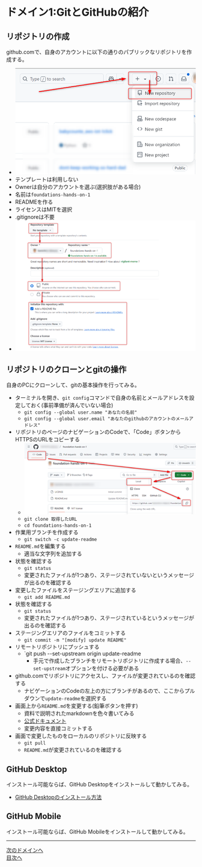 # ドメイン1:GitとGitHubの紹介

## リポジトリの作成

github.comで、自身のアカウントに以下の通りのパブリックなリポジトリを作成する。
  
- ![create new repository](../image/image1-2.png)
- テンプレートは利用しない
- Ownerは自分のアカウントを選ぶ(選択肢がある場合)
- 名前は`foundations-hands-on-1`
- READMEを作る
- ライセンスはMITを選択
- .gitignoreは不要
- ![repository settings](../image/image1-3.png)
## リポジトリのクローンとgitの操作

自身のPCにクローンして、gitの基本操作を行ってみる。

- ターミナルを開き、`git config`コマンドで自身の名前とメールアドレスを設定しておく(事前準備が済んでいない場合)
    - `git config --global user.name "あなたの名前"`
    - `git config --global user.email "あなたのgithubのアカウントのメールアドレス"`
- リポジトリのページのナビゲーションのCodeで、「Code」ボタンからHTTPSのURLをコピーする
  - ![URLをコピー](../image/image1-1.png)
  - `git clone 取得したURL`
  - `cd foundations-hands-on-1`
- 作業用ブランチを作成する
  - `git switch -c update-readme`
- `README.md`を編集する
  - 適当な文字列を追加する
- 状態を確認する
  - `git status`
  - 変更されたファイルが1つあり、ステージされていないというメッセージが出るのを確認する
- 変更したファイルをステージングエリアに追加する
  - `git add README.md`
- 状態を確認する
  - `git status`
  - 変更されたファイルが1つあり、ステージされているというメッセージが出るのを確認する
- ステージングエリアのファイルをコミットする
  - `git commit -m "[modify] update README"`
- リモートリポジトリにプッシュする
  - `git push --set-upstream origin update-readme 
    - 手元で作成したブランチをリモートリポジトリに作成する場合、`--set-upstream`オプションを付ける必要がある
- github.comでリポジトリにアクセスし、ファイルが変更されているのを確認する
  - ナビゲーションのCodeの左上の方にブランチがあるので、ここからプルダウンで`update-readme`を選択する
- 画面上から`README.md`を変更する(鉛筆ボタンを押す)
  - 資料で説明されたmarkdownを色々書いてみる
  - [公式ドキュメント](https://docs.github.com/ja/enterprise-cloud@latest/get-started/writing-on-github/getting-started-with-writing-and-formatting-on-github/basic-writing-and-formatting-syntax)
  - 変更内容を直接コミットする
- 画面で変更したものをローカルのリポジトリに反映する
  - `git pull`
  - `README.md`が変更されているのを確認する

## GitHub Desktop

インストール可能ならば、GitHub Desktopをインストールして動かしてみる。
  
- [GitHub Desktopのインストール方法](https://docs.github.com/ja/enterprise-cloud@latest/desktop/installing-and-authenticating-to-github-desktop/installing-github-desktop)

## GitHub Mobile

インストール可能ならば、GitHub Mobileをインストールして動かしてみる。

---
[次のドメインへ](../domain2/README.md)  
[目次へ](../README.md)
